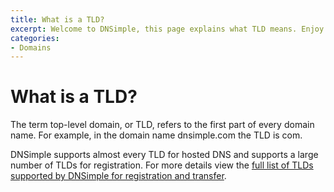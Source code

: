 ```yaml
---
title: What is a TLD?
excerpt: Welcome to DNSimple, this page explains what TLD means. Enjoy low cost hosted DNS service, an easy to use web interface, and a REST API.
categories:
- Domains
---
```


# What is a TLD?

The term top-level domain, or TLD, refers to the first part of every domain name. For example, in the domain name dnsimple.com the TLD is com.

DNSimple supports almost every TLD for hosted DNS and supports a large number of TLDs for registration. For more details view the [full list of TLDs supported by DNSimple for registration and transfer](https://dnsimple.com/tld-pricing).
